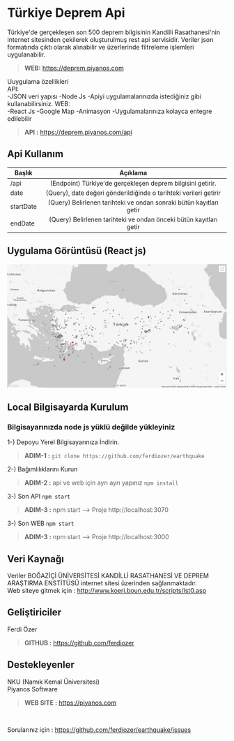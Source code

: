 # Türkiye Deprem Api
Türkiye'de gerçekleşen son 500 deprem bilgisinin Kandilli Rasathanesi'nin internet sitesinden çekilerek oluşturulmuş rest api servisidir. Veriler json formatında çıktı olarak alınabilir ve üzerlerinde filtreleme işlemleri uygulanabilir. <br/>

> **WEB:** https://deprem.piyanos.com

Uuygulama özellikleri<br/>
API:<br/>
-JSON veri yapısı
-Node Js
-Apiyi uygulamalarınızda istediğiniz gibi kullanabilirsiniz.
WEB:<br/>
-React Js
-Google Map
-Animasyon
-Uygulamalarınıza kolayca entegre edilebilir

> **API :** https://deprem.piyanos.com/api

## Api Kullanım
|   Başlık     | Açıklama   | 
| ------------- |:-------------:|
| /api      |(Endpoint) Türkiye'de gerçekleşen deprem bilgisini getirir. |
| date| (Query), date değeri gönderildiğinde o tarihteki verileri getirir   | 
| startDate | (Query) Belirlenen tarihteki ve ondan sonraki bütün kayıtları getir  |
| endDate |(Query) Belirlenen tarihteki ve ondan önceki bütün kayıtları getir  |

## Uygulama Görüntüsü (React js)
![Resim](https://raw.githubusercontent.com/ferdiozer/earthquake/main/deprem.jpg) <br/>


## Local Bilgisayarda Kurulum
### Bilgisayarınızda node js yüklü değilde yükleyiniz
1-) Depoyu Yerel Bilgisayarınıza İndirin. 
> **ADIM-1 :** 
```git clone https://github.com/ferdiozer/earthquake```

2-) Bağımlılıklarını Kurun
> **ADIM-2 :** api ve web için ayrı ayrı yapınız
```npm install```

3-) Son API
```npm start```
> **ADIM-3 :** npm start  --> Proje http://localhost:3070

3-) Son WEB
```npm start```
> **ADIM-3 :** npm start  --> Proje http://localhost:3000

## Veri Kaynağı
Veriler BOĞAZİÇİ ÜNİVERSİTESİ KANDİLLİ RASATHANESİ VE DEPREM ARAŞTIRMA ENSTİTÜSÜ internet sitesi üzerinden sağlanmaktadır. <br />
Web siteye gitmek için : http://www.koeri.boun.edu.tr/scripts/lst0.asp

## Geliştiriciler
Ferdi Özer
<br/>
> **GITHUB :** https://github.com/ferdiozer

## Destekleyenler
NKU (Namık Kemal Üniversitesi)
<br/>
Piyanos Software
<br/>
> **WEB SITE :** https://piyanos.com
<br/>

Sorularınız için : https://github.com/ferdiozer/earthquake/issues

